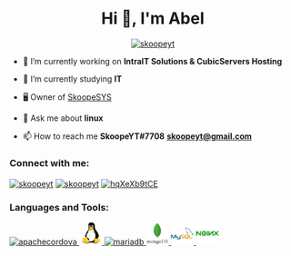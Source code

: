 <h1 align="center">Hi 👋, I'm Abel</h1>
<!--<h3 align="center">An IT Student</h3>-->

<p align="center"> <a href="https://github.com/ryo-ma/github-profile-trophy"><img src="https://github-profile-trophy.vercel.app/?username=skoopeyt" alt="skoopeyt" /></a> </p>

- 🔭 I’m currently working on **IntraIT Solutions & CubicServers Hosting**

- 🌱 I’m currently studying **IT**

- 🖥 Owner of [SkoopeSYS](https://sys.afortea.eu)

- 💬 Ask me about **linux**

- 📫 How to reach me **SkoopeYT#7708** **skoopeyt@gmail.com**

<h3 align="left">Connect with me:</h3>
<p align="left">
<a href="https://twitter.com/skoopeyt" target="blank"><img align="center" src="https://raw.githubusercontent.com/rahuldkjain/github-profile-readme-generator/master/src/images/icons/Social/twitter.svg" alt="skoopeyt" height="30" width="40" /></a>
<a href="https://www.youtube.com/channel/UCVnZKeOZnCBL5_J43f7FNXg" target="blank"><img align="center" src="https://raw.githubusercontent.com/rahuldkjain/github-profile-readme-generator/master/src/images/icons/Social/youtube.svg" alt="skoopeyt" height="30" width="40" /></a>
<a href="https://discord.gg/hqXeXb9tCE" target="blank"><img align="center" src="https://raw.githubusercontent.com/rahuldkjain/github-profile-readme-generator/master/src/images/icons/Social/discord.svg" alt="hqXeXb9tCE" height="30" width="40" /></a>
</p>

<h3 align="left">Languages and Tools:</h3>
<p align="left"> <a href="https://cordova.apache.org/" target="_blank"> <img src="https://www.vectorlogo.zone/logos/apache_cordova/apache_cordova-icon.svg" alt="apachecordova" width="40" height="40"/> </a> <a href="https://www.linux.org/" target="_blank"> <img src="https://raw.githubusercontent.com/devicons/devicon/master/icons/linux/linux-original.svg" alt="linux" width="40" height="40"/> </a> <a href="https://mariadb.org/" target="_blank"> <img src="https://www.vectorlogo.zone/logos/mariadb/mariadb-icon.svg" alt="mariadb" width="40" height="40"/> </a> <a href="https://www.mongodb.com/" target="_blank"> <img src="https://raw.githubusercontent.com/devicons/devicon/master/icons/mongodb/mongodb-original-wordmark.svg" alt="mongodb" width="40" height="40"/> </a> <a href="https://www.mysql.com/" target="_blank"> <img src="https://raw.githubusercontent.com/devicons/devicon/master/icons/mysql/mysql-original-wordmark.svg" alt="mysql" width="40" height="40"/> </a> <a href="https://www.nginx.com" target="_blank"> <img src="https://raw.githubusercontent.com/devicons/devicon/master/icons/nginx/nginx-original.svg" alt="nginx" width="40" height="40"/> </a> </p>
